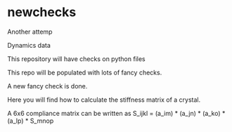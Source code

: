 # newchecks

Another attemp 

Dynamics data 

This repository will have checks on python files

This repo will be populated with lots of fancy checks.

A new fancy check is done.

Here you will find how to calculate the stiffness matrix of 
a crystal.

A 6x6 compliance matrix can be written as S_ijkl = (a_im) * (a_jn) * (a_ko) * (a_lp) * S_mnop
